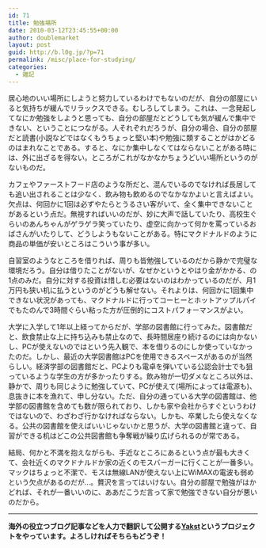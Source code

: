 ```yaml
---
id: 71
title: 勉強場所
date: 2010-03-12T23:45:55+00:00
author: doublemarket
layout: post
guid: http://b.l0g.jp/?p=71
permalink: /misc/place-for-studying/
categories:
  - 雑記
---
```


居心地のいい場所にしようと努力しているわけでもないのだが、自分の部屋にいると気持ちが緩んでリラックスできる。むしろしてしまう。これは、一念発起してなにか勉強をしようと思っても、自分の部屋だとどうしても気が緩んで集中できない、ということにつながる。人それぞれだろうが、自分の場合、自分の部屋だと読書(小説などではなくもうちょっと堅い本)や勉強に類することがはかどるのはまれなことである。すると、なにか集中しなくてはならないことがある時には、外に出ざるを得ない。ところがこれがなかなかちょうどいい場所というのがないものだ。

カフェやファーストフード店のような所だと、混んでいるのでなければ長居しても追い出されることは少なく、飲み物も飲めるのでなかなかよいと言えばよい。欠点は、何回かに1回は必ずやたらとうるさい客がいて、全く集中できないことがあるという点だ。無視すればいいのだが、妙に大声で話していたり、高校生ぐらいのあんちゃんがゲラゲラ笑っていたり、虚空に向かって何かを罵っているおばさんがいたりして、どうしようもないことがある。特にマクドナルドのように商品の単価が安いところはこういう事が多い。

自習室のようなところを借りれば、周りも皆勉強しているのだから静かで完璧な環境だろう。自分は借りたことがないが、なぜかというとやはり金がかかる、の1点のみだ。自分に対する投資は惜しむ必要はないのはわかっているのだが、月1万円も狭い机に払うというのがどうも解せない。それよりは、何回かに1回集中できない状況があっても、マクドナルドに行ってコーヒーとホットアップルパイでもたのんで3時間ぐらい粘った方が圧倒的にコストパフォーマンスがよい。

大学に入学して1年以上経ってからだが、学部の図書館に行ってみた。図書館だと、飲食禁止な上に持ち込みも禁止なので、長時間居座り続けるのには向かないし、PCが使えないのではという先入観で、本を借りるのにしか使っていなかったのだ。しかし、最近の大学図書館はPCを使用できるスペースがあるのが当然らしい。経済学部の図書館だと、PCよりも電卓を弾いている公認会計士でも狙っているような学生の方が多かったりする。飲み物が一切ダメなところ以外は、静かで、周りも同じように勉強していて、PCが使えて(場所によっては電源も)、息抜きに本を漁れて、申し分ない。ただ、自分の通っている大学の図書館は、他学部の図書館を含めても数が限られており、しかも家や会社からすぐというわけではないので、わざわざ行かなければならない。しかも、卒業したら使えなくなる。公共の図書館を使えばいいじゃないかと思うが、大学の図書館と違って、自習ができる机はどこの公共図書館も争奪戦が繰り広げられるのが常である。

結局、何かと不満を抱えながらも、手近なところにあるという点が最も大きくて、会社近くのマクドナルドか家の近くのモスバーガーに行くことが一番多い。マックはちょっと不潔で、モスは無線LANが使えない上にWiMAXの電波も弱めという欠点があるのだが…。贅沢を言ってはいけない。自分の部屋で勉強がはかどれば、それが一番いいのに、ああだこうだ言って家で勉強できない自分が悪いのだから。

* * *

**海外の役立つブログ記事などを人力で翻訳して公開する[Yakst](https://yakst.com/ja)というプロジェクトをやっています。よろしければそちらもどうぞ！**
